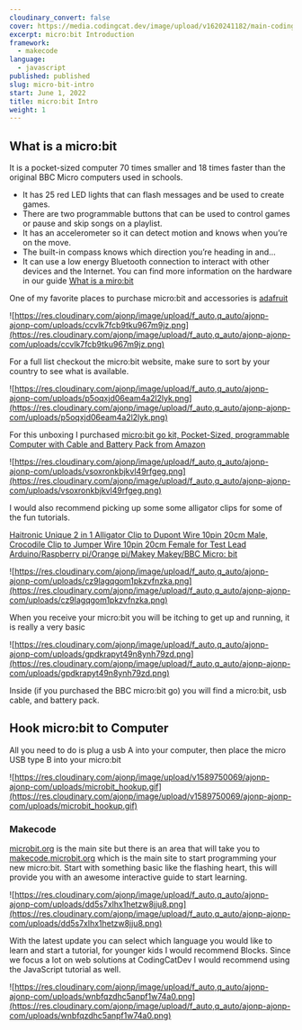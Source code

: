 ```yaml
---
cloudinary_convert: false
cover: https://media.codingcat.dev/image/upload/v1620241182/main-codingcatdev-photo/gmjigd84bzqxklcbiljt.png
excerpt: micro:bit Introduction
framework:
  - makecode
language:
  - javascript
published: published
slug: micro-bit-intro
start: June 1, 2022
title: micro:bit Intro
weight: 1
---
```


## What is a micro:bit

It is a pocket-sized computer 70 times smaller and 18 times faster than the original BBC Micro computers used in schools.

- It has 25 red LED lights that can flash messages and be used to create games.
- There are two programmable buttons that can be used to control games or pause and skip songs on a playlist.
- It has an accelerometer so it can detect motion and knows when you’re on the move.
- The built-in compass knows which direction you’re heading in and…
- It can use a low energy Bluetooth connection to interact with other devices and the Internet. You can find more information on the hardware in our guide [What is a miro:bit](https://support.microbit.org/support/solutions/articles/19000013983-what-is-a-micro-bit-)

One of my favorite places to purchase micro:bit and accessories is [adafruit](https://www.adafruit.com/category/932)

![https://res.cloudinary.com/ajonp/image/upload/f_auto,q_auto/ajonp-ajonp-com/uploads/ccvlk7fcb9tku967m9jz.png](https://res.cloudinary.com/ajonp/image/upload/f_auto,q_auto/ajonp-ajonp-com/uploads/ccvlk7fcb9tku967m9jz.png)

For a full list checkout the micro:bit website, make sure to sort by your country to see what is available.

![https://res.cloudinary.com/ajonp/image/upload/f_auto,q_auto/ajonp-ajonp-com/uploads/p5oqxjd06eam4a2l2lyk.png](https://res.cloudinary.com/ajonp/image/upload/f_auto,q_auto/ajonp-ajonp-com/uploads/p5oqxjd06eam4a2l2lyk.png)

For this unboxing I purchased [micro:bit go kit, Pocket-Sized, programmable Computer with Cable and Battery Pack from Amazon](https://amzn.to/2ya49wq)

![https://res.cloudinary.com/ajonp/image/upload/f_auto,q_auto/ajonp-ajonp-com/uploads/vsoxronkbjkvl49rfgeg.png](https://res.cloudinary.com/ajonp/image/upload/f_auto,q_auto/ajonp-ajonp-com/uploads/vsoxronkbjkvl49rfgeg.png)

I would also recommend picking up some some alligator clips for some of the fun tutorials.

[Haitronic Unique 2 in 1 Alligator Clip to Dupont Wire 10pin 20cm Male, Crocodile Clip to Jumper Wire 10pin 20cm Female for Test Lead Arduino/Raspberry pi/Orange pi/Makey Makey/BBC Micro: bit](https://amzn.to/2ZaGSFE)

![https://res.cloudinary.com/ajonp/image/upload/f_auto,q_auto/ajonp-ajonp-com/uploads/cz9lagqgom1pkzvfnzka.png](https://res.cloudinary.com/ajonp/image/upload/f_auto,q_auto/ajonp-ajonp-com/uploads/cz9lagqgom1pkzvfnzka.png)

When you receive your micro:bit you will be itching to get up and running, it is really a very basic

![https://res.cloudinary.com/ajonp/image/upload/f_auto,q_auto/ajonp-ajonp-com/uploads/gpdkrapyt49n8ynh79zd.png](https://res.cloudinary.com/ajonp/image/upload/f_auto,q_auto/ajonp-ajonp-com/uploads/gpdkrapyt49n8ynh79zd.png)

Inside (if you purchased the BBC micro:bit go) you will find a micro:bit, usb cable, and battery pack.

## Hook micro:bit to Computer

All you need to do is plug a usb A into your computer, then place the micro USB type B into your micro:bit

![https://res.cloudinary.com/ajonp/image/upload/v1589750069/ajonp-ajonp-com/uploads/microbit_hookup.gif](https://res.cloudinary.com/ajonp/image/upload/v1589750069/ajonp-ajonp-com/uploads/microbit_hookup.gif)

### Makecode

[microbit.org](https://microbit.org/) is the main site but there is an area that will take you to [makecode.microbit.org](https://makecode.microbit.org/) which is the main site to start programming your new micro:bit. Start with something basic like the flashing heart, this will provide you with an awesome interactive guide to start learning.

![https://res.cloudinary.com/ajonp/image/upload/f_auto,q_auto/ajonp-ajonp-com/uploads/dd5s7xlhx1hetzw8jju8.png](https://res.cloudinary.com/ajonp/image/upload/f_auto,q_auto/ajonp-ajonp-com/uploads/dd5s7xlhx1hetzw8jju8.png)

With the latest update you can select which language you would like to learn and start a tutorial, for younger kids I would recommend Blocks. Since we focus a lot on web solutions at CodingCatDev I would recommend using the JavaScript tutorial as well.

![https://res.cloudinary.com/ajonp/image/upload/f_auto,q_auto/ajonp-ajonp-com/uploads/wnbfqzdhc5anpf1w74a0.png](https://res.cloudinary.com/ajonp/image/upload/f_auto,q_auto/ajonp-ajonp-com/uploads/wnbfqzdhc5anpf1w74a0.png)
